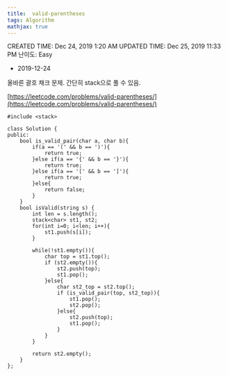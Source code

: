 ```yaml
---
title:  valid-parentheses
tags: Algorithm
mathjax: true
---
```



CREATED TIME: Dec 24, 2019 1:20 AM
UPDATED TIME: Dec 25, 2019 11:33 PM
난이도: Easy

- 2019-12-24

올바른 괄호 채크 문제. 간단히 stack으로 풀 수 있음.

[https://leetcode.com/problems/valid-parentheses/](https://leetcode.com/problems/valid-parentheses/)

    #include <stack>
    
    class Solution {
    public:
        bool is_valid_pair(char a, char b){
            if(a == '(' && b == ')'){
                return true;
            }else if(a == '{' && b == '}'){
                return true;
            }else if(a == '[' && b == ']'){
                return true;
            }else{
                return false;
            }
        }
        bool isValid(string s) {
            int len = s.length();
            stack<char> st1, st2;
            for(int i=0; i<len; i++){
                st1.push(s[i]);
            }
            
            while(!st1.empty()){
                char top = st1.top();
                if (st2.empty()){
                    st2.push(top);
                    st1.pop();
                }else{
                    char st2_top = st2.top();
                    if (is_valid_pair(top, st2_top)){
                        st1.pop();
                        st2.pop();
                    }else{
                        st2.push(top);
                        st1.pop();
                    }
                }
            }
            
            return st2.empty();
        }
    };